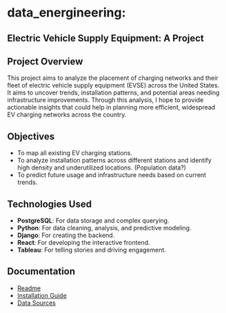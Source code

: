 # data_energineering: 
## Electric Vehicle Supply Equipment: A Project

## Project Overview
This project aims to analyze the placement of charging networks and their fleet of electric vehicle supply equipment (EVSE) across the United States. It aims to uncover trends, installation patterns, and potential areas needing infrastructure improvements. Through this analysis, I hope to provide actionable insights that could help in planning more efficient, widespread EV charging networks across the country.

## Objectives
- To map all existing EV charging stations.
- To analyze installation patterns across different stations and identify high density and underutilized locations. (Population data?)
- To predict future usage and infrastructure needs based on current trends.

## Technologies Used
- **PostgreSQL**: For data storage and complex querying.
- **Python**: For data cleaning, analysis, and predictive modeling.
- **Django**: For creating the backend.
- **React**: For developing the interactive frontend.
- **Tableau**: For telling stories and driving engagement.

## Documentation
- [Readme](README.md)
- [Installation Guide](INSTALLATION.md)
- [Data Sources](DATA_SOURCES.md)